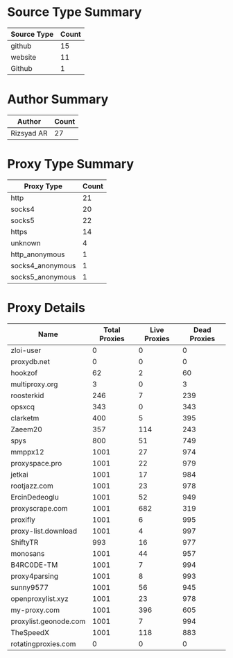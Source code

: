 # Source Type Summary

| Source Type | Count |
|-------------|-------|
| github | 15 |
| website | 11 |
| Github | 1 |


# Author Summary

| Author | Count |
|--------|-------|
| Rizsyad AR | 27 |


# Proxy Type Summary

| Proxy Type | Count |
|------------|-------|
| http | 21 |
| socks4 | 20 |
| socks5 | 22 |
| https | 14 |
| unknown | 4 |
| http_anonymous | 1 |
| socks4_anonymous | 1 |
| socks5_anonymous | 1 |


# Proxy Details

| Name | Total Proxies | Live Proxies | Dead Proxies |
|------|---------------|--------------|---------------|
| zloi-user | 0 | 0 | 0 |
| proxydb.net | 0 | 0 | 0 |
| hookzof | 62 | 2 | 60 |
| multiproxy.org | 3 | 0 | 3 |
| roosterkid | 246 | 7 | 239 |
| opsxcq | 343 | 0 | 343 |
| clarketm | 400 | 5 | 395 |
| Zaeem20 | 357 | 114 | 243 |
| spys | 800 | 51 | 749 |
| mmppx12 | 1001 | 27 | 974 |
| proxyspace.pro | 1001 | 22 | 979 |
| jetkai | 1001 | 17 | 984 |
| rootjazz.com | 1001 | 23 | 978 |
| ErcinDedeoglu | 1001 | 52 | 949 |
| proxyscrape.com | 1001 | 682 | 319 |
| proxifly | 1001 | 6 | 995 |
| proxy-list.download | 1001 | 4 | 997 |
| ShiftyTR | 993 | 16 | 977 |
| monosans | 1001 | 44 | 957 |
| B4RC0DE-TM | 1001 | 7 | 994 |
| proxy4parsing | 1001 | 8 | 993 |
| sunny9577 | 1001 | 56 | 945 |
| openproxylist.xyz | 1001 | 23 | 978 |
| my-proxy.com | 1001 | 396 | 605 |
| proxylist.geonode.com | 1001 | 7 | 994 |
| TheSpeedX | 1001 | 118 | 883 |
| rotatingproxies.com | 0 | 0 | 0 |
